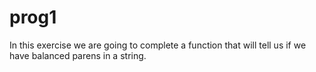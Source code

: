 # prog1

In this exercise we are going to complete a function that will tell us if we have balanced parens in a string.
